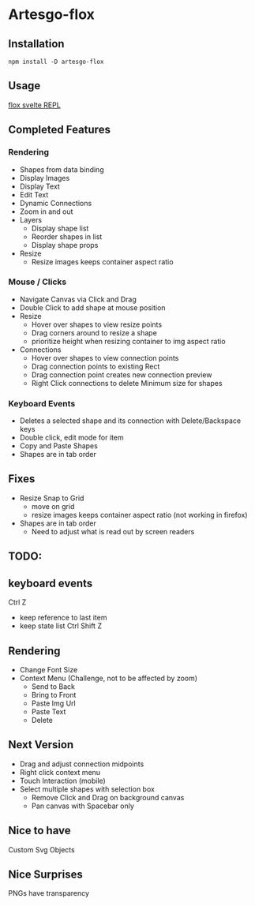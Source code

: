 # Artesgo-flox

## Installation

 `npm install -D artesgo-flox`

## Usage

[flox svelte REPL](https://svelte.dev/repl/48a0334cd2d249b185e97f9fbbd19f40?version=3.48.0)

## Completed Features

### Rendering

* Shapes from data binding
* Display Images
* Display Text
* Edit Text
* Dynamic Connections
* Zoom in and out
* Layers
  * Display shape list
  * Reorder shapes in list
  * Display shape props
* Resize
  * Resize images keeps container aspect ratio

### Mouse / Clicks

* Navigate Canvas via Click and Drag
* Double Click to add shape at mouse position
* Resize
  * Hover over shapes to view resize points
  * Drag corners around to resize a shape
  * prioritize height when resizing container to img aspect ratio
* Connections
  * Hover over shapes to view connection points
  * Drag connection points to existing Rect
  * Drag connection point creates new connection preview
  * Right Click connections to delete
Minimum size for shapes

### Keyboard Events
* Deletes a selected shape and its connection with Delete/Backspace keys
* Double click, edit mode for item
* Copy and Paste Shapes
* Shapes are in tab order

## Fixes
* Resize Snap to Grid
  * move on grid
  * resize images keeps container aspect ratio (not working in firefox)
* Shapes are in tab order
  * Need to adjust what is read out by screen readers

## TODO:

## keyboard events
Ctrl Z
- keep reference to last item
- keep state list
Ctrl Shift Z

## Rendering

* Change Font Size
* Context Menu (Challenge, not to be affected by zoom)
  * Send to Back
  * Bring to Front
  * Paste Img Url
  * Paste Text
  * Delete

## Next Version
* Drag and adjust connection midpoints
* Right click context menu
* Touch Interaction (mobile)
* Select multiple shapes with selection box
  * Remove Click and Drag on background canvas
  * Pan canvas with Spacebar only

## Nice to have
Custom Svg Objects

## Nice Surprises
PNGs have transparency